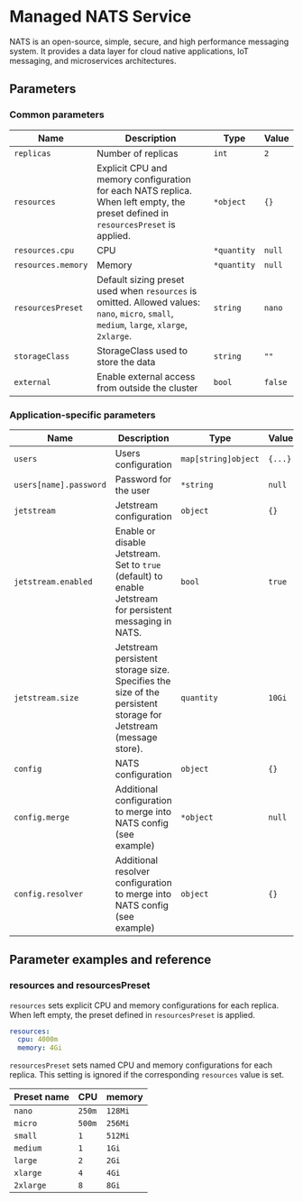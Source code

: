 # Managed NATS Service

NATS is an open-source, simple, secure, and high performance messaging system.
It provides a data layer for cloud native applications, IoT messaging, and microservices architectures.

## Parameters

### Common parameters

| Name               | Description                                                                                                                               | Type        | Value   |
| ------------------ | ----------------------------------------------------------------------------------------------------------------------------------------- | ----------- | ------- |
| `replicas`         | Number of replicas                                                                                                                        | `int`       | `2`     |
| `resources`        | Explicit CPU and memory configuration for each NATS replica. When left empty, the preset defined in `resourcesPreset` is applied.         | `*object`   | `{}`    |
| `resources.cpu`    | CPU                                                                                                                                       | `*quantity` | `null`  |
| `resources.memory` | Memory                                                                                                                                    | `*quantity` | `null`  |
| `resourcesPreset`  | Default sizing preset used when `resources` is omitted. Allowed values: `nano`, `micro`, `small`, `medium`, `large`, `xlarge`, `2xlarge`. | `string`    | `nano`  |
| `storageClass`     | StorageClass used to store the data                                                                                                       | `string`    | `""`    |
| `external`         | Enable external access from outside the cluster                                                                                           | `bool`      | `false` |


### Application-specific parameters

| Name                   | Description                                                                                                    | Type                | Value   |
| ---------------------- | -------------------------------------------------------------------------------------------------------------- | ------------------- | ------- |
| `users`                | Users configuration                                                                                            | `map[string]object` | `{...}` |
| `users[name].password` | Password for the user                                                                                          | `*string`           | `null`  |
| `jetstream`            | Jetstream configuration                                                                                        | `object`            | `{}`    |
| `jetstream.enabled`    | Enable or disable Jetstream. Set to `true` (default) to enable Jetstream for persistent messaging in NATS.     | `bool`              | `true`  |
| `jetstream.size`       | Jetstream persistent storage size. Specifies the size of the persistent storage for Jetstream (message store). | `quantity`          | `10Gi`  |
| `config`               | NATS configuration                                                                                             | `object`            | `{}`    |
| `config.merge`         | Additional configuration to merge into NATS config (see example)                                               | `*object`           | `null`  |
| `config.resolver`      | Additional resolver configuration to merge into NATS config (see example)                                      | `object`            | `{}`    |


## Parameter examples and reference

### resources and resourcesPreset

`resources` sets explicit CPU and memory configurations for each replica.
When left empty, the preset defined in `resourcesPreset` is applied.

```yaml
resources:
  cpu: 4000m
  memory: 4Gi
```

`resourcesPreset` sets named CPU and memory configurations for each replica.
This setting is ignored if the corresponding `resources` value is set.

| Preset name | CPU    | memory  |
|-------------|--------|---------|
| `nano`      | `250m` | `128Mi` |
| `micro`     | `500m` | `256Mi` |
| `small`     | `1`    | `512Mi` |
| `medium`    | `1`    | `1Gi`   |
| `large`     | `2`    | `2Gi`   |
| `xlarge`    | `4`    | `4Gi`   |
| `2xlarge`   | `8`    | `8Gi`   |

